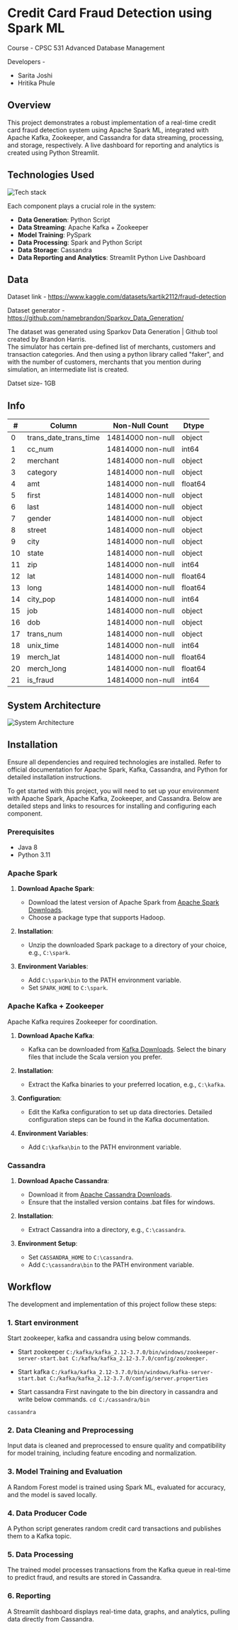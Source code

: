 
# Credit Card Fraud Detection using Spark ML

Course - CPSC 531 Advanced Database Management

Developers -
- Sarita Joshi
- Hritika Phule

## Overview
This project demonstrates a robust implementation of a real-time credit card fraud detection system using Apache Spark ML, integrated with Apache Kafka, Zookeeper, and Cassandra for data streaming, processing, and storage, respectively. A live dashboard for reporting and analytics is created using Python Streamlit.

## Technologies Used
![Tech stack](https://github.com/Sarita-Joshi/Credit-Card-Fraud-Detection-Spark/blob/develop/pictures/tech_stack.png?raw=true)

Each component plays a crucial role in the system:
- **Data Generation**: Python Script
- **Data Streaming**: Apache Kafka + Zookeeper
- **Model Training**: PySpark 
- **Data Processing**: Spark and Python Script
- **Data Storage**: Cassandra
- **Data Reporting and Analytics**: Streamlit Python Live Dashboard

## Data

Dataset link - https://www.kaggle.com/datasets/kartik2112/fraud-detection

Dataset generator - https://github.com/namebrandon/Sparkov_Data_Generation/

The dataset was generated using Sparkov Data Generation | Github tool created by Brandon Harris.  
The simulator has certain pre-defined list of merchants, customers and transaction categories. And then using a python library called "faker", and with the number of customers, merchants that you mention during simulation, an intermediate list is created.

Datset size- 1GB

## Info

| #   | Column                 | Non-Null Count    | Dtype  |
|-----|------------------------|-------------------|--------|
| 0   | trans_date_trans_time  | 14814000 non-null | object |
| 1   | cc_num                 | 14814000 non-null | int64  |
| 2   | merchant               | 14814000 non-null | object |
| 3   | category               | 14814000 non-null | object |
| 4   | amt                    | 14814000 non-null | float64|
| 5   | first                  | 14814000 non-null | object |
| 6   | last                   | 14814000 non-null | object |
| 7   | gender                 | 14814000 non-null | object |
| 8   | street                 | 14814000 non-null | object |
| 9   | city                   | 14814000 non-null | object |
| 10  | state                  | 14814000 non-null | object |
| 11  | zip                    | 14814000 non-null | int64  |
| 12  | lat                    | 14814000 non-null | float64|
| 13  | long                   | 14814000 non-null | float64|
| 14  | city_pop               | 14814000 non-null | int64  |
| 15  | job                    | 14814000 non-null | object |
| 16  | dob                    | 14814000 non-null | object |
| 17  | trans_num              | 14814000 non-null | object |
| 18  | unix_time              | 14814000 non-null | int64  |
| 19  | merch_lat              | 14814000 non-null | float64|
| 20  | merch_long             | 14814000 non-null | float64|
| 21  | is_fraud               | 14814000 non-null | int64  |




## System Architecture
![System Architecture](https://github.com/Sarita-Joshi/Credit-Card-Fraud-Detection-Spark/blob/develop/pictures/arch.png?raw=true)

## Installation
Ensure all dependencies and required technologies are installed. Refer to official documentation for Apache Spark, Kafka, Cassandra, and Python for detailed installation instructions.

To get started with this project, you will need to set up your environment with Apache Spark, Apache Kafka, Zookeeper, and Cassandra. Below are detailed steps and links to resources for installing and configuring each component.

### Prerequisites
-   Java 8
-   Python 3.11

### Apache Spark

1.  **Download Apache Spark**:
    
    -   Download the latest version of Apache Spark from [Apache Spark Downloads](https://spark.apache.org/downloads.html).
    -   Choose a package type that supports Hadoop.
2.  **Installation**:
  
    -   Unzip the downloaded Spark package to a directory of your choice, e.g., `C:\spark`.
3.  **Environment Variables**:
    
    -   Add `C:\spark\bin` to the PATH environment variable.
    -   Set `SPARK_HOME` to `C:\spark`.

### Apache Kafka + Zookeeper

Apache Kafka requires Zookeeper for coordination.

1.  **Download Apache Kafka**:
    
    -   Kafka can be downloaded from [Kafka Downloads](https://kafka.apache.org/downloads). Select the binary files that include the Scala version you prefer.
2.  **Installation**:
    
    -   Extract the Kafka binaries to your preferred location, e.g., `C:\kafka`.
3.  **Configuration**:
    
    -   Edit the Kafka configuration to set up data directories. Detailed configuration steps can be found in the Kafka documentation.
4.  **Environment Variables**:
    
    -   Add `C:\kafka\bin` to the PATH environment variable.

### Cassandra

1.  **Download Apache Cassandra**:
    
    -   Download it from [Apache Cassandra Downloads](http://cassandra.apache.org/download/).
    -  Ensure that the installed version contains .bat files for windows.
2.  **Installation**:
    
    -   Extract Cassandra into a directory, e.g., `C:\cassandra`.
3.  **Environment Setup**:
    
    -   Set `CASSANDRA_HOME` to `C:\cassandra`.
    -   Add `C:\cassandra\bin` to the PATH environment variable.



## Workflow
The development and implementation of this project follow these steps:

### 1. Start environment 
Start zookeeper, kafka and cassandra using below commands.

- Start zookeeper
`C:/kafka/kafka_2.12-3.7.0/bin/windows/zookeeper-server-start.bat C:/kafka/kafka_2.12-3.7.0/config/zookeeper.`

- Start kafka
`C:/kafka/kafka_2.12-3.7.0/bin/windows/kafka-server-start.bat C:/kafka/kafka_2.12-3.7.0/config/server.properties`

- Start cassandra
First navingate to the bin directory in cassandra and write below commands.
`cd C:/cassandra/bin`

`cassandra`





### 2. Data Cleaning and Preprocessing
Input data is cleaned and preprocessed to ensure quality and compatibility for model training, including feature encoding and normalization.

### 3. Model Training and Evaluation
A Random Forest model is trained using Spark ML, evaluated for accuracy, and the model is saved locally.

### 4. Data Producer Code
A Python script generates random credit card transactions and publishes them to a Kafka topic.

### 5. Data Processing
The trained model processes transactions from the Kafka queue in real-time to predict fraud, and results are stored in Cassandra.

### 6. Reporting
A Streamlit dashboard displays real-time data, graphs, and analytics, pulling data directly from Cassandra.